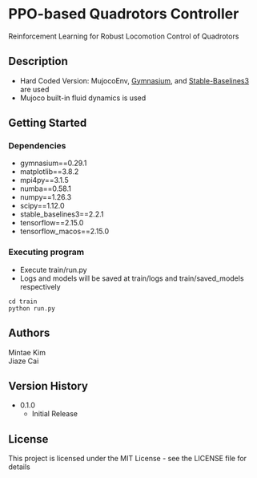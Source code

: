 # PPO-based Quadrotors Controller

Reinforcement Learning for Robust Locomotion Control of Quadrotors

## Description

* Hard Coded Version: MujocoEnv, [Gymnasium](https://github.com/Farama-Foundation/Gymnasium), and [Stable-Baselines3](https://github.com/DLR-RM/stable-baselines3) are used
* Mujoco built-in fluid dynamics is used

## Getting Started

### Dependencies

* gymnasium==0.29.1
* matplotlib==3.8.2
* mpi4py==3.1.5
* numba==0.58.1
* numpy==1.26.3
* scipy==1.12.0
* stable_baselines3==2.2.1
* tensorflow==2.15.0
* tensorflow_macos==2.15.0


### Executing program

* Execute train/run.py
* Logs and models will be saved at train/logs and train/saved_models respectively
```
cd train
python run.py
```


## Authors

Mintae Kim  
Jiaze Cai

## Version History

* 0.1.0
    * Initial Release

## License

This project is licensed under the MIT License - see the LICENSE file for details
